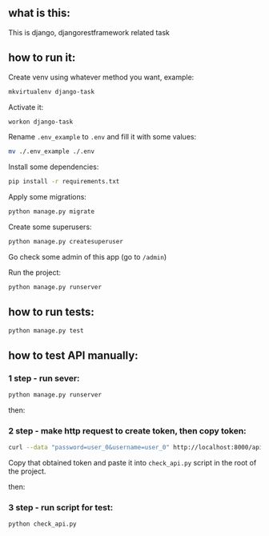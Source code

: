 ## what is this:

This is django, djangorestframework related task

## how to run it:

Create venv using whatever method you want, example:
```bash
mkvirtualenv django-task
```

Activate it:
```bash
workon django-task
```

Rename `.env_example` to `.env` and fill it with some values:
```bash
mv ./.env_example ./.env
```

Install some dependencies:
```bash
pip install -r requirements.txt
```

Apply some migrations:
```bash
python manage.py migrate
```

Create some superusers:
```bash
python manage.py createsuperuser
```

Go check some admin of this app (go to `/admin`)

Run the project:
```bash
python manage.py runserver
```

## how to run tests:

```bash
python manage.py test
```

## how to test API manually:

### 1 step - run sever:

```bash
python manage.py runserver
```

then:

### 2 step - make http request to create token, then copy token:
```bash
curl --data "password=user_0&username=user_0" http://localhost:8000/api-token-auth/
```

Copy that obtained token and paste it into `check_api.py` script in the root of the project.

then:

### 3 step - run script for test:

```bash
python check_api.py
```